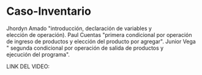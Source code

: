 # Caso-Inventario
Jhordyn Amado "introducción, declaración de variables y elección de operación).
Paul Cuentas "primera condicional por operación de ingreso de productos y elección del producto por agregar".
Junior Vega " segunda condicional por operación de salida de productos y ejecución del programa".

LINK DEL VIDEO:
